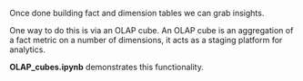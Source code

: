 Once done building fact and dimension tables we can grab insights.

One way to do this is via an OLAP cube. An OLAP cube is an aggregation of a fact metric on a number of dimensions, it acts as a staging platform for analytics.

**OLAP_cubes.ipynb** demonstrates this functionality.
